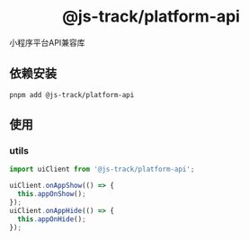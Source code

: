 <h1 align="center">@js-track/platform-api</h1>

小程序平台API兼容库


## 依赖安装


```bish
pnpm add @js-track/platform-api
```

## 使用

### utils

```ts
import uiClient from '@js-track/platform-api';

uiClient.onAppShow(() => {
  this.appOnShow();
});
uiClient.onAppHide(() => {
  this.appOnHide();
});
```